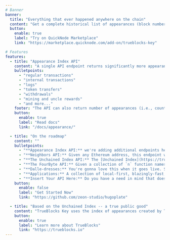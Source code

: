 ```yaml
---
# Banner
banner:
  title: "Everything that ever happened anywhere on the chain"
  content: "Get a complete historical list of appearances (block number, transaction id) for any Ethereum address"
  button:
    enable: true
    label: "Try on QuickNode Marketplace"
    link: "https://marketplace.quicknode.com/add-on/trueblocks-key"

# Features
features:
  - title: "Appearance Index API"
    content: "A single API endpoint returns significantly more appearances (block number, transaction ID) than other indexers. Includes:"
    bulletpoints:
      - "regular transactions"
      - "internal transactions"
      - "logs"
      - "token transfers"
      - "withdrawals"
      - "mining and uncle rewards"
      - "and more..."
    footer: "The API can also return number of appearances (i.e., count) for any Ethereum address."
    button:
      enable: true
      label: "Read docs"
      link: "/docs/appearance/"

  - title: "On the roadmap"
    content: ""
    bulletpoints:
      - "**Appearance Index API:** we're adding additional endpoints here including date and time queries and deeper analysis of an address's history (age, first appearance, etc.)"
      - "**Neighbors API:** Given any Ethereum address, this endpoint will return a list of all other addresses that appeared in the same transactions as the given address. If one were to ever solve the Sybil problem, the solution would start with a list of neighbors. Neighbor addresses are called neighbors because they live on the same block."
      - "**The Unchained Index API:** The [Unchained Index](https://trueblocks.io/papers/2023/specification-for-the-unchained-index-v2.0.0-release.pdf) is a novel way to distribute immutable databases such as our Appearance Index using IPFS. This endpoint will return a list of IPFS hashes for the portions of the index relevant to a given address. End uers may download these portions making it impossible for anyone (even us) to censor your access later."
      - "**The FourByte API:** Given a collection of `n` function names and `m` function signatures, this API generates `n x m` fourbyte signatures. When coupled with a frequency tag garnered from on-chain data, this allows 3rd party applications to more easily decode call data and event topics without the need for hard-to-find ABIs or a reliance outside sources. We've already generated many 100s of millions of fourbytes. We're only waiting to deploy them."
      - "**Dalle-dresses:** You're gonna love this when it goes live. Stay tuned."
      - "**Applications:** A collection of local-first, blazingly-fast, perfectly-private desktop applications demonstrating the power of TrueBlocks Key, TrueBlocks Core, and The Unchained Index."
      - "**Insert Your API Here:** Do you have a need in mind that doesn't appear above? We have you covered. Our core code can index anything including performing data extraction customized for your smart contract's needs. (Or any other need for that matter.) Contact us."
    button:
      enable: false
      label: "Get Started Now"
      link: "https://github.com/zeon-studio/hugoplate"

  - title: "Based on the Unchained Index -- a true public good"
    content: "TrueBlocks Key uses the index of appearances created by TrueBlocks Core, which publishes the index as a public good through the Unchained Index smart contract. Unlike Key, Core is fully local, fully decentralized, and open sourced. Both systems are designed to work with any EVM-based blockchain. TrueBlocks Key provides a simple, easy-to-use, cloud-based Web 2.0 interface to this index. "
    button:
      enable: true
      label: "Learn more about TrueBlocks"
      link: "https://trueblocks.io"
---
```

